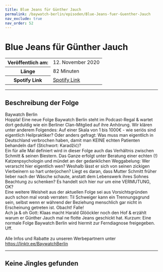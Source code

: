 ```yaml
---
title: Blue Jeans für Günther Jauch
permalink: /baywatch-berlin/episoden/Blue-Jeans-fuer-Guenther-Jauch
nav_exclude: true
nav_order: 52
---
```


# Blue Jeans für Günther Jauch
<table class="resp-table dcf-table dcf-table-responsive dcf-table-bordered dcf-table-striped dcf-w-100%">
                    <tbody>
                        <tr>
                            <th scope="row">Veröffentlich am:</th>
                            <td data-label="Veröffentlich am:">12. November 2020</td>
                        </tr>
                        <tr>
                            <th scope="row">Länge </th>
                            <td data-label="Länge ">82 Minuten</td>
                        </tr><tr>
                                <th scope="row">Spotify Link</th>
                                <td data-label="Spotify Link"><a href="https://open.spotify.com/episode/5IzSVvuIDZl7Ms6co4c5RT">Spotify Link</a></td>
                            </tr></tbody>
                </table>

***

## Beschreibung der Folge

<div>
Baywatch Berlin <br> Hoppla! Eine neue Folge Baywatch Berlin steht im Podcast-Regal & wartet dort geduldig wie ein Berliner Clan-Mitglied auf ihre Anhörung. Wir klären unter anderem Folgendes: Auf einer Skala von 1 bis 1000€ - wie seriös sind eigentlich Heilpraktiker? Oder anders gefragt: Was muss man eigentlich in Deutschland verbrochen haben, damit man KEINE echten Patienten behandeln darf (Stichwort: Karadžić)?  <br> Ein für alle Mal definiert wird in dieser Folge auch das Verhältnis zwischen Schmitt & seinen Biestern. Das Ganze erfolgt unter Beratung einer echten (!) Katzenpsychologin und mündet an der gedanklichen Weggabelung: Wer verarscht hier eigentlich wen? Weshalb lässt er sich von seinen zickigen Vierbeinern so hart unterjochen? Liegt es daran, dass Mutter Schmitt früher lieber nach der Wäsche schaute, anstatt dem Lebenswerk ihres Sohnes Beachtung zu schenken? Es handelt sich hier nur um eine VERMUTUNG, OK? <br> Eine weitere Weisheit aus der aktuellen Folge sei aus Vorsichtsgründen auch schon mal vorab verraten: Til Schweiger kann ein Trennungsgrund sein, selbst wenn er während der Beziehung menschlich gar nicht in Erscheinung getreten ist. Obacht! Falle!  <br> Ach ja & oh Gott: Klaas macht Harald Glööckler noch den Hof & erzählt warum er Günther Jauch mal ne flotte Jeans geschickt hat. Kurzum: Eine normale Folge Baywatch Berlin wird hiermit zur Ferndiagnose freigegeben. Uff. <br>  <br> Alle Infos und Rabatte zu unseren Werbepartnern unter <a href="https://linktr.ee/BaywatchBerlin">https://linktr.ee/BaywatchBerlin</a>  
</div>

***

## Keine Jingles gefunden